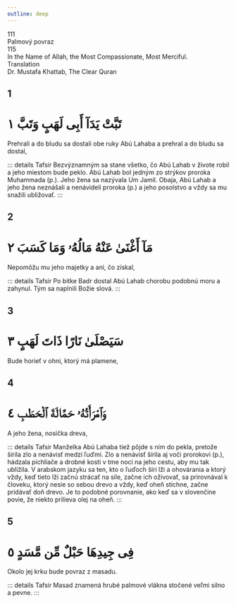 ```yaml
---
outline: deep
---
```


<!--CHAPTER INTRO-->
<div class="chapter-title-wrapper">
<div class="chapter-title">111</div>
<div class="chapter-title-slovak">Palmový povraz</div>
<div class="chapter-opening">115</div>
<div class="chapter-opening-slovak">In the Name of Allah, the Most Compassionate, Most Merciful.</div>
</div>

<div class="intro2-wrapper">
<div class="chapter-info-wrapper">
<div class="chapter-info-translation">Translation</div>
<div class="chapter-info-name">Dr. Mustafa Khattab, The Clear Quran</div>
</div>

</div>

## 1

<!-- CHAPTER NUMBERS -->
<Badge type="info" text="111:1" class="badge" />
<div>
<div class="main-verse" >
<!-- ARABIC -->
<h1 class="verse-arabic">تَبَّتْ يَدَآ أَبِى لَهَبٍ وَتَبَّ ١</h1>
</div>
<!-- ENGLISH -->
<p>Prehrali a do bludu sa dostali obe ruky Abú Lahaba a prehral a do bludu sa dostal,</p>
</div>
<!-- TAFSIR -->

::: details Tafsir
Bezvýznamným sa stane všetko, čo Abú Lahab v živote robil a jeho miestom bude peklo. Abú Lahab bol jedným zo strýkov proroka Muhammada (p.). Jeho žena sa nazývala Um Jamil. Obaja, Abú Lahab a jeho žena neznášali a nenávideli proroka (p.) a jeho posolstvo a vždy sa mu snažili ubližovať.
:::

<div class="break"></div>

## 2

<!-- CHAPTER NUMBERS -->
<Badge type="info" text="111:2" class="badge" />
<div>
<div class="main-verse" >
<!-- ARABIC -->
<h1 class="verse-arabic">مَآ أَغْنَىٰ عَنْهُ مَالُهُۥ وَمَا كَسَبَ ٢</h1>
</div>
<!-- ENGLISH -->
<p>Nepomôžu mu jeho majetky a ani, čo získal,</p>
</div>
<!-- TAFSIR -->

::: details Tafsir
Po bitke Badr dostal Abú Lahab chorobu podobnú moru a zahynul. Tým sa naplnili Božie slová.
:::

<div class="break"></div>

## 3

<!-- CHAPTER NUMBERS -->
<Badge type="info" text="111:3" class="badge" />
<div>
<div class="main-verse" >
<!-- ARABIC -->
<h1 class="verse-arabic">سَيَصْلَىٰ نَارًا ذَاتَ لَهَبٍ ٣</h1>
</div>
<!-- ENGLISH -->
<p>Bude horieť v ohni, ktorý má plamene,</p>
</div>

<div class="break"></div>

## 4

<!-- CHAPTER NUMBERS -->
<Badge type="info" text="111:4" class="badge" />
<div>
<div class="main-verse" >
<!-- ARABIC -->
<h1 class="verse-arabic">وَٱمْرَأَتُهُۥ حَمَّالَةَ ٱلْحَطَبِ ٤</h1>
</div>
<!-- ENGLISH -->
<p>A jeho žena, nosička dreva,</p>
</div>
<!-- TAFSIR -->

::: details Tafsir
Manželka Abú Lahaba tiež pôjde s ním do pekla, pretože šírila zlo a nenávisť medzi ľuďmi. Zlo a nenávisť šírila aj voči prorokovi (p.), hádzala pichliače a drobné kosti v tme noci na jeho cestu, aby mu tak ublížila. V arabskom jazyku sa ten, kto o ľuďoch šíri lži a ohovárania a ktorý vždy, keď tieto lži začnú strácať na sile, začne ich oživovať, sa prirovnával k človeku, ktorý nesie so sebou drevo a vždy, keď oheň stíchne, začne pridávať doň drevo. Je to podobné porovnanie, ako keď sa v slovenčine povie, že niekto prilieva olej na oheň.
:::

<div class="break"></div>

## 5

<!-- CHAPTER NUMBERS -->
<Badge type="info" text="111:5" class="badge" />
<div>
<div class="main-verse" >
<!-- ARABIC -->
<h1 class="verse-arabic">فِى جِيدِهَا حَبْلٌ مِّن مَّسَدٍ ٥</h1>
</div>
<!-- ENGLISH -->
<p>Okolo jej krku bude povraz z masadu.</p>
</div>
<!-- TAFSIR -->

::: details Tafsir
Masad znamená hrubé palmové vlákna stočené veľmi silno a pevne.
:::
